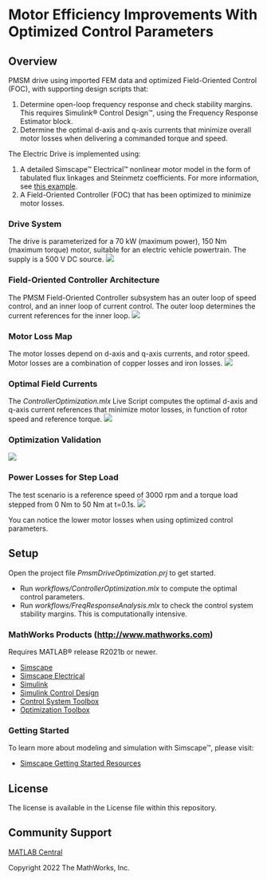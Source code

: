 # **Motor Efficiency Improvements With Optimized Control Parameters**

## Overview
PMSM drive using imported FEM data and optimized Field-Oriented Control (FOC), with supporting design scripts that:
1.	Determine open-loop frequency response and check stability margins. This requires Simulink® Control Design™, using the Frequency Response Estimator block.
2.	Determine the optimal d-axis and q-axis currents that minimize overall motor losses when delivering a commanded torque and speed.

The Electric Drive is implemented using:
1.	A detailed Simscape™ Electrical™ nonlinear motor model in the form of tabulated flux linkages and Steinmetz coefficients. For more information, see [this example](https://www.mathworks.com/help/physmod/sps/ug/import-ipmsm-flux-linkage-data-from-motor-cad.html). 
2.	A Field-Oriented Controller (FOC) that has been optimized to minimize motor losses.

### **Drive System**
The drive is parameterized for a 70 kW (maximum power), 150 Nm (maximum torque) motor, suitable for an electric vehicle powertrain. The supply is a 500 V DC source.
![](overview/html/pmsm_foc_drive_optimization_01.png)

### **Field-Oriented Controller Architecture**
The PMSM Field-Oriented Controller subsystem has an outer loop of speed control, and an inner loop of current control. The outer loop determines the current references for the inner loop.
![](overview/html/pmsm_foc_drive_optimization_03.png)

### **Motor Loss Map**
The motor losses depend on d-axis and q-axis currents, and rotor speed. Motor losses are a combination of copper losses and iron losses.
![](overview/html/pmsm_foc_drive_optimization_08.png)

### **Optimal Field Currents**
The *ControllerOptimization.mlx* Live Script computes the optimal d-axis and q-axis current references that minimize motor losses, in function of rotor speed and reference torque.
![](overview/html/pmsm_foc_drive_optimization_10.png)

### **Optimization Validation**
![](overview/html/pmsm_foc_drive_optimization_11.png)

### **Power Losses for Step Load**
The test scenario is a reference speed of 3000 rpm and a torque load stepped from 0 Nm to 50 Nm at t=0.1s.
![](overview/html/pmsm_foc_drive_optimization_15.png)

You can notice the lower motor losses when using optimized control parameters.

## Setup 
Open the project file *PmsmDriveOptimization.prj* to get started.
- Run *workflows/ControllerOptimization.mlx* to compute the optimal control parameters.
- Run *workflows/FreqResponseAnalysis.mlx* to check the control system stability margins. This is computationally intensive.

### MathWorks Products (http://www.mathworks.com)
Requires MATLAB® release R2021b or newer.
- [Simscape](https://www.mathworks.com/products/simscape.html)
- [Simscape Electrical](https://www.mathworks.com/products/simscape-electrical.html)
- [Simulink](https://www.mathworks.com/products/simulink.html)
- [Simulink Control Design](https://www.mathworks.com/products/simcontrol.html)
- [Control System Toolbox](https://www.mathworks.com/products/control.html)
- [Optimization Toolbox](https://www.mathworks.com/products/optimization.html)

### Getting Started 
To learn more about modeling and simulation with Simscape™, please visit:
* [Simscape Getting Started Resources](https://www.mathworks.com/solutions/physical-modeling/resources.html)

## License
The license is available in the License file within this repository.

## Community Support
[MATLAB Central](https://www.mathworks.com/matlabcentral)

Copyright 2022 The MathWorks, Inc.
